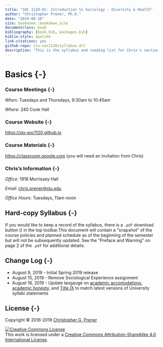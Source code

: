 ```yaml
--- 
title: "SOC 1120-01: Introduction to Sociology - Diversity & Health"
author: "Christopher Prener, Ph.D."
date: "2019-08-16"
site: bookdown::bookdown_site
documentclass: book
bibliography: [book.bib, packages.bib]
biblio-style: apalike
link-citations: yes
github-repo: slu-soc1120/syllabus-alt
description: "This is the syllabus and reading list for Chris's section of SOC 1120."
---
```


# Basics {-}

### Course Meetings {-}

*When:* Tuesdays and Thursdays, 9:30am to 10:45am

*Where:* 240 Cook Hall

### Course Website {-}

<https://slu-soc1120.github.io>

### Course Materials {-}

<https://classroom.google.com> (you will need an invitation from Chris)

### Chris’s Information {-}

*Office:* 1918 Morrissey Hall

*Email:* <chris.prener@slu.edu>

*Office Hours:* Tuesdays, 11am-noon

## Hard-copy Syllabus {-}
If you would like to keep a record of the syllabus, there is a `.pdf` download button (<i class="fa fa-file-pdf-o"></i>) in the top toolbar.This document will contain a "snapshot" of the course policies and planned schedule as of the beginning of the semester but will not be subsequently updated. See the "Preface and Warning" on page 2 of the `.pdf` for additional details.

## Change Log {-}

* August 9, 2019 - Initial Spring 2019 release
* August 15, 2019 - Remove Sociological Experience assignment
* August 16, 2019 - Update langauge on [academic accomodations](/student-support.html), [academic honesty](/academic-honesty.html), and [Title IX](/harassment-and-title-ix.html) to match latest versions of University syllabi statements

## License {-}
Copyright © 2016-2019 [Christopher G. Prener](https://chris-prener.github.io)

<a rel="license" href="http://creativecommons.org/licenses/by-sa/4.0/"><img alt="Creative Commons License" style="border-width:0" src="https://i.creativecommons.org/l/by-sa/4.0/88x31.png" /></a><br />This work is licensed under a <a rel="license" href="http://creativecommons.org/licenses/by-sa/4.0/">Creative Commons Attribution-ShareAlike 4.0 International License</a>.


